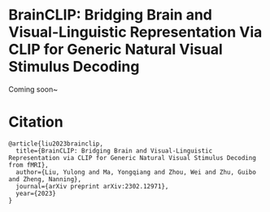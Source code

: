 # BrainCLIP: Bridging Brain and Visual-Linguistic Representation Via CLIP for Generic Natural Visual Stimulus Decoding
Coming soon~
# Citation
```
@article{liu2023brainclip,
  title={BrainCLIP: Bridging Brain and Visual-Linguistic Representation via CLIP for Generic Natural Visual Stimulus Decoding from fMRI},
  author={Liu, Yulong and Ma, Yongqiang and Zhou, Wei and Zhu, Guibo and Zheng, Nanning},
  journal={arXiv preprint arXiv:2302.12971},
  year={2023}
}
```
